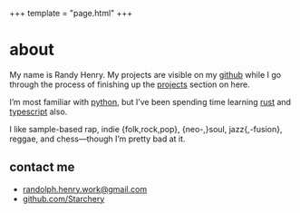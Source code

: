 +++
template = "page.html"
+++

# about

My name is Randy Henry.
My projects are visible on my
[github](github.com/Starchery)
while I go through the process of finishing up the
[projects](/projects)
section on here.

I’m most familiar with
[python](https://python.org),
but I’ve been spending time learning
[rust](https://rust-lang.org)
and [typescript](https://www.typescriptlang.org/)
also.

I like
sample-based rap,
indie {folk,rock,pop},
{neo-,}soul,
jazz{,-fusion},
reggae,
and chess&mdash;though I’m pretty bad at it.

## contact me

* [randolph.henry.work@gmail.com](mailto:randolph.henry.work@gmail.com)
* [github.com/Starchery](github.com/Starchery)
